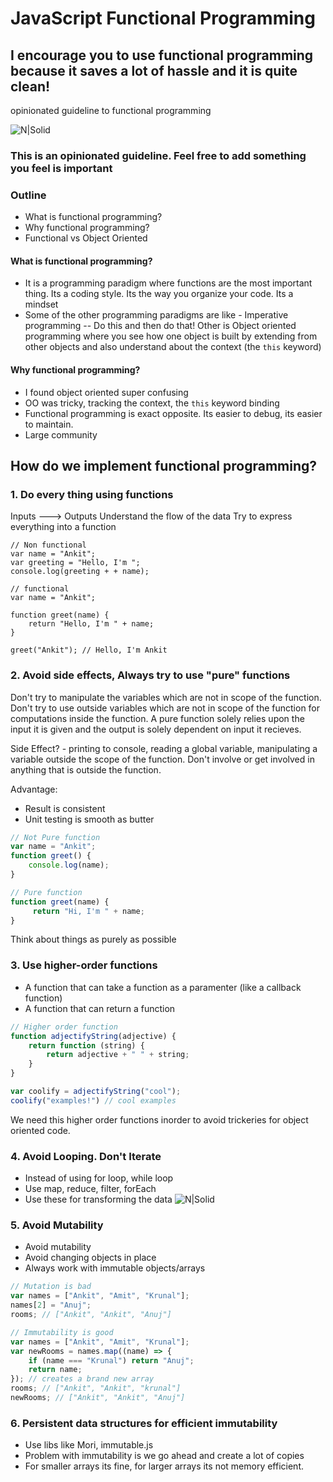 # JavaScript Functional Programming
## I encourage you to use functional programming because it saves a lot of hassle and it is quite clean!
opinionated guideline to functional programming

![N|Solid](https://res.cloudinary.com/carloscuesta/image/upload/v1616513220/blog-featured-images/Functional_programming_in_JavaScript.png)

### This is an opinionated guideline. Feel free to add something you feel is important

### Outline
- What is functional programming?
- Why functional programming?
- Functional vs Object Oriented

#### What is functional programming?
- It is a programming paradigm where functions are the most important thing. Its a coding style. Its the way you organize your code. Its a mindset
- Some of the other programming paradigms are like - Imperative programming -- Do this and then do that! Other is Object oriented programming where you see how one object is built by extending from other objects and also understand about the context (the `this` keyword)

#### Why functional programming?
- I found object oriented super confusing
- OO was tricky, tracking the context, the `this` keyword binding
- Functional programming is exact opposite. Its easier to debug, its easier to maintain.
- Large community

## How do we implement functional programming? 
### 1. Do every thing using functions
Inputs ---> Outputs
Understand the flow of the data
Try to express everything into a function

```javscript
// Non functional
var name = "Ankit";
var greeting = "Hello, I'm ";
console.log(greeting + + name);
```

```javscript
// functional
var name = "Ankit";

function greet(name) {
    return "Hello, I'm " + name;
}

greet("Ankit"); // Hello, I'm Ankit
```

### 2. Avoid side effects, Always try to use "pure" functions
Don't try to manipulate the variables which are not in scope of the function.
Don't try to use outside variables which are not in scope of the function for computations inside the function.
A pure function solely relies upon the input it is given and the output is solely dependent on input it recieves. 

Side Effect? - printing to console, reading a global variable, manipulating a variable outside the scope of the function. Don't involve or get involved in anything that is outside the function.

Advantage:
- Result is consistent
- Unit testing is smooth as butter

```javascript
// Not Pure function
var name = "Ankit";
function greet() {
    console.log(name);
}
```

```javascript
// Pure function
function greet(name) {
     return "Hi, I'm " + name; 
}
```

Think about things as purely as possible

### 3. Use higher-order functions
- A function that can take a function as a paramenter (like a callback function)
- A function that can return a function

```javascript
// Higher order function
function adjectifyString(adjective) {
    return function (string) {
        return adjective + " " + string;
    }
}

var coolify = adjectifyString("cool");
coolify("examples!") // cool examples
```
We need this higher order functions inorder to avoid trickeries for object oriented code.

### 4. Avoid Looping. Don't Iterate
- Instead of using for loop, while loop
- Use map, reduce, filter, forEach
- Use these for transforming the data
![N|Solid](https://clojurebridgelondon.github.io/workshop/images/map-reduce-sandwich.png)

### 5. Avoid Mutability
- Avoid mutability
- Avoid changing objects in place
- Always work with immutable objects/arrays

```javascript
// Mutation is bad
var names = ["Ankit", "Amit", "Krunal"];
names[2] = "Anuj";
rooms; // ["Ankit", "Ankit", "Anuj"]
```

```javascript
// Immutability is good
var names = ["Ankit", "Amit", "Krunal"];
var newRooms = names.map((name) => {
    if (name === "Krunal") return "Anuj";
    return name;
}); // creates a brand new array
rooms; // ["Ankit", "Ankit", "krunal"]
newRooms; // ["Ankit", "Ankit", "Anuj"]
```

### 6. Persistent data structures for efficient immutability
- Use libs like Mori, immutable.js
- Problem with immutability is we go ahead and create a lot of copies
- For smaller arrays its fine, for larger arrays its not memory efficient.
